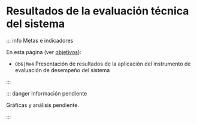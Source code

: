 # Resultados de la evaluación técnica del sistema

::: info Metas e indicadores

En esta página (ver [objetivos](/proyecto/objetivos.md)):

- `Ob6|Me4` Presentación de resultados de la aplicación del instrumento de evaluación de desempeño del sistema

:::

::: danger Información pendiente

Gráficas y análisis pendiente.

:::

